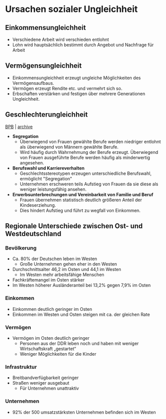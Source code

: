 # Ursachen sozialer Ungleichheit

## Einkommensungleichheit

- Verschiedene Arbeit wird verschieden entlohnt
- Lohn wird hauptsächlich bestimmt durch Angebot und Nachfrage für Arbeit

## Vermögensungleichheit

- Einkommensungleichheit erzeugt ungleiche Möglichkeiten des Vermögensaufbaus.
- Vermögen erzeugt Rendite etc. und vermehrt sich so.
- Erbschaften verstärken und festigen über mehrere Generationen Ungleichheit.

## Geschlechterungleichheit

[BPB](https://www.bpb.de/themen/arbeit/arbeitsmarktpolitik/318555/geschlechterungleichheiten-gender-pay-gap/) | [archive](https://archive.ph/bzgu9)

- **Segregation**
  - Überwiegend von Frauen gewählte Berufe werden niedriger entlohnt als überwiegend von Männern gewählte Berufe.
  - Wird häufig durch Wahrnehmung der Berufe erzeugt. Überwiegend von Frauen ausgeführte Berufe werden häufig als minderwertig angesehen.
- **Berufswahl und Karriereverhalten**
  - Geschlechtsstereotypen erzeugen unterschiedliche Berufswahl, ermöglicht "Segregation"
  - Unternehmen erschweren teils Aufstieg von Frauen da sie diese als weniger leistungsfähig ansehen.
- **Erwerbsunterbrechungen und Vereinbarkeit von Familie und Beruf**
  - Frauen übernehmen statistisch deutlich größeren Anteil der Kindeserziehung.
  - Dies hindert Aufstieg und führt zu wegfall von Einkommen.

## Regionale Unterschiede zwischen Ost- und Westdeutschland

### Bevölkerung

- Ca. 80% der Deutschen leben im Westen
  - Große Unternehmen gehen eher in den Westen
- Durchschnittsalter 46,2 im Osten und 44,1 im Westen
  - Im Westen mehr arbeitsfähige Menschen
- Fachkräftemangel im Osten stärker
- Im Westen höherer Ausländeranteil bei 13,2% gegen 7,9% im Osten

### Einkommen

- Einkommen deutlich geringer im Osten
- Einkommen im Westen und Osten steigen mit ca. der gleichen Rate

### Vermögen

- Vermögen im Osten deutlich geringer
  - Personen aus der DDR leben noch und haben mit weniger Wirtschaftskraft „gestartet“
  - Weniger Möglichkeiten für die Kinder

### Infrastruktur

- Breitbandverfügbarkeit geringer
- Straßen weniger ausgebaut
  - Für Unternehmen unattraktiv

### Unternehmen

- 92% der 500 umsatzstärksten Unternehmen befinden sich im Westen
